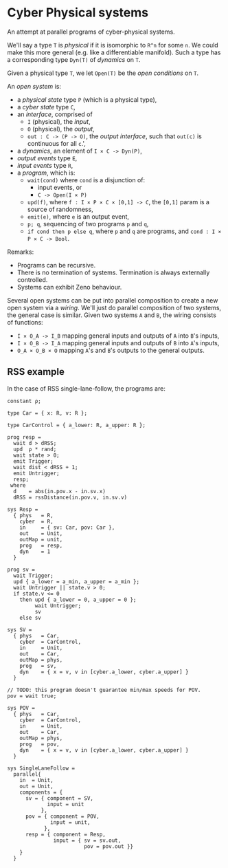 # Cyber Physical systems

An attempt at parallel programs of cyber-physical systems.

We'll say a type `T` is _physical_ if it is isomorphic to `R^n` for some `n`. We could make this more general (e.g. like a differentiable manifold). Such a type has a corresponding type `Dyn(T)` of _dynamics_ on `T`.

Given a physical type `T`, we let `Open(T)` be the _open conditions_ on `T`.

An _open system_ is:
- a _physical state_ type `P` (which is a physical type),
- a _cyber state_ type `C`,
- an _interface_, comprised of
  - `I` (physical), the _input_,
  - `O` (physical), the _output_,
  - `out : C -> (P -> O)`, the _output interface_, such that `out(c)` is continuous for all `c`.',
- a _dynamics_, an element of `I × C -> Dyn(P)`,
- _output events_ type `E`,
- _input events_ type `R`,
- a _program_, which is:
  - `wait(cond)` where `cond` is a disjunction of:
    - input events, or
    - `C -> Open(I × P)`
  - `upd(f)`, where `f : I × P × C × [0,1] -> C`, the `[0,1]` param is a source of randomness,
  - `emit(e)`, where `e` is an output event,
  - `p; q`, sequencing of two programs `p` and `q`,
  - `if cond then p else q`, where `p` and `q` are programs, and `cond : I × P × C -> Bool`.

Remarks:
- Programs can be recursive.
- There is no termination of systems. Termination is always externally controlled.
- Systems can exhibit Zeno behaviour.

Several open systems can be put into parallel composition to create a new open system via a _wiring_. We'll just do parallel composition of two systems, the general case is similar. Given two systems `A` and `B`, the wiring consists of functions:
- `I × O_A -> I_B` mapping general inputs and outputs of `A` into `B`'s inputs,
- `I × O_B -> I_A` mapping general inputs and outputs of `B` into `A`'s inputs,
- `O_A × O_B × O` mapping `A`'s and `B`'s outputs to the general outputs.


## RSS example

In the case of RSS single-lane-follow, the programs are:
```
constant ρ;

type Car = { x: R, v: R };

type CarControl = { a_lower: R, a_upper: R };

prog resp =
  wait d > dRSS;
  upd  ρ * rand;
  wait state > 0;
  emit Trigger;
  wait dist < dRSS + 1;
  emit Untrigger;
  resp;
 where
  d    = abs(in.pov.x - in.sv.x)
  dRSS = rssDistance(in.pov.v, in.sv.v)

sys Resp =
  { phys   = R,
    cyber  = R,
    in     = { sv: Car, pov: Car },
    out    = Unit,
    outMap = unit,
    prog   = resp,
    dyn    = 1
  }

prog sv =
  wait Trigger;
  upd { a_lower = a_min, a_upper = a_min };
  wait Untrigger || state.v > 0;
  if state.v <= 0 
    then upd { a_lower = 0, a_upper = 0 };
         wait Untrigger;
         sv
    else sv

sys SV =
  { phys   = Car,
    cyber  = CarControl,
    in     = Unit,
    out    = Car,
    outMap = phys,
    prog   = sv,
    dyn    = { x = v, v in [cyber.a_lower, cyber.a_upper] }
  }

// TODO: this program doesn't guarantee min/max speeds for POV.
pov = wait true;

sys POV =
  { phys   = Car,
    cyber  = CarControl,
    in     = Unit,
    out    = Car,
    outMap = phys,
    prog   = pov,
    dyn    = { x = v, v in [cyber.a_lower, cyber.a_upper] }
  }

sys SingleLaneFollow =
  parallel{
    in  = Unit,
    out = Unit,
    components = {
      sv = { component = SV,
             input = unit
           },
      pov = { component = POV,
              input = unit,
            },
      resp = { component = Resp,
               input = { sv = sv.out,
                         pov = pov.out }}
    }
  }
```
